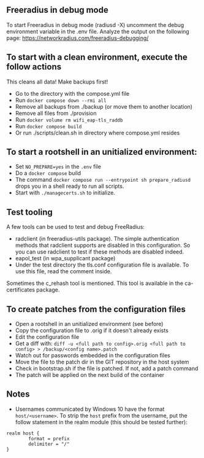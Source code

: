 ## Freeradius in debug mode
To start Freeradius in debug mode (radiusd -X) uncomment the debug environment variable in the .env file. Analyze the output on the following page: https://networkradius.com/freeradius-debugging/

## To start with a clean environment, execute the follow actions
This cleans all data! Make backups first!
- Go to the directory with the compose.yml file
- Run `docker compose down --rmi all`
- Remove all backups from ./backup (or move them to another location)
- Remove all files from ./provision
- Run `docker volume rm wifi_eap-tls_raddb`
- Run `docker compose build`
- Or run ./scripts/clean.sh in directory where compose.yml resides

## To start a rootshell in an unitialized environment:
- Set `NO_PREPARE=yes` in the `.env` file
- Do a `docker compose` build
- The command `docker compose run --entrypoint sh prepare_radiusd` drops you in a shell ready to run all scripts.
- Start with `./managecerts.sh` to initialize.

## Test tooling
A few tools can be used to test and debug FreeRadius:
- radclient (in freeradius-utils package). The simple authentication methods that radclient supports are disabled in this configuration. So you can use radclient to test if these methods are disabled indeed.
- eapol_test (in wpa_supplicant package)
- Under the test directory the tls.conf configuration file is available. To use this file, read the comment inside.

Sometimes the c_rehash tool is mentioned. This tool is available in the ca-certificates package.
 
## To create patches from the configuration files
- Open a rootshell in an unitialized environment (see before)
- Copy the configuration file to <config name>.orig if it doesn't already exists
- Edit the configuration file
- Get a diff with: `diff -u <full path to config>.orig <full path to config> > /backup/<config name>.patch`
- Watch out for passwords embedded in the configuration files
- Move the file to the patch dir in the GIT repository in the host system
- Check in bootstrap.sh if the file is patched. If not, add a patch command
- The patch will be applied on the next build of the container

## Notes
- Usernames communicated by Windows 10 have the format `host/<username>`. To strip the `host` prefix from the username, put the follow statement in the realm module (this should be tested further):
```
realm host {
        format = prefix
        delimiter = "/"
}
```
